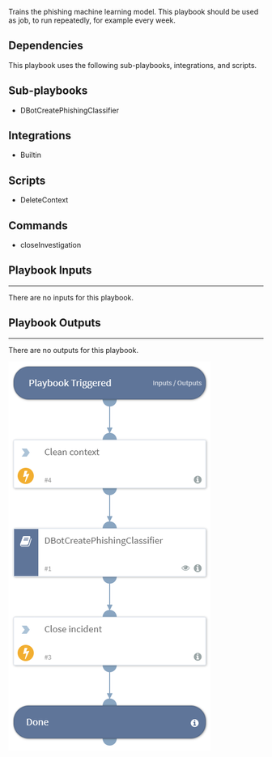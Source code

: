 Trains the phishing machine learning model. This playbook should be used as job, to run repeatedly, for example every week. 

## Dependencies
This playbook uses the following sub-playbooks, integrations, and scripts.

## Sub-playbooks
* DBotCreatePhishingClassifier

## Integrations
* Builtin

## Scripts
* DeleteContext

## Commands
* closeInvestigation

## Playbook Inputs
---
There are no inputs for this playbook.

## Playbook Outputs
---
There are no outputs for this playbook.

![DBotCreatePhishingClassifierJob](https://github.com/ElazarK/content-docs/blob/master/images/playbooks/DBot_Create_Phishing_Classifier_Job.png)
